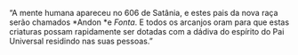 ﻿“A mente humana apareceu no 606 de Satânia, e estes pais da nova raça serão chamados *Andon *e *Fonta*. E todos os arcanjos oram para que estas criaturas possam rapidamente ser dotadas com a dádiva do espírito do Pai Universal residindo nas suas pessoas.”